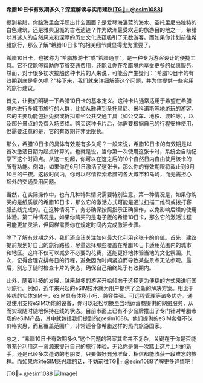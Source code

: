 **希腊10日卡有效期多久？深度解读与实用建议[[TG💪+ @esim1088](https://t.me/s/esim1088)]**

提到希腊，你脑海里会浮现出什么画面？是爱琴海湛蓝的海水、圣托里尼岛独特的白色建筑，还是雅典卫城的古老遗迹？作为欧洲最受欢迎的旅游目的地之一，希腊以其迷人的自然风光和深厚的历史文化底蕴吸引了无数游客。而如果你计划前往希腊旅行，那么了解“希腊10日卡”的相关细节就显得尤为重要了。

希腊10日卡，也被称为“希腊旅游卡”或“希腊通票”，是一种专为游客设计的便捷工具。它不仅能够帮助你节省交通费用，还能让你在希腊境内享受更多的优惠服务。然而，对于很多初次接触这种卡片的人来说，可能会产生疑问：“希腊10日卡的有效期到底是多久呢？”接下来，我们就来详细解答这个问题，并为你提供一些实用的旅行建议。

首先，让我们明确一下希腊10日卡的基本定义。这种卡片通常适用于希望在希腊境内进行多城市旅行的人群，比如从雅典到圣托里尼、米科诺斯等地游玩的游客。它的主要功能包括免费或折扣乘坐公共交通工具（如公交车、地铁、渡轮等），以及部分景点的免费入场资格。购买这种卡片后，你需要根据自己的行程安排使用，但需要注意的是，它的有效期并非无限长。

那么，希腊10日卡的具体有效期有多久呢？一般来说，希腊10日卡的有效期是以首次激活日期为起点计算的。也就是说，当你第一次使用这张卡时，系统会自动记录下这个时间点。从这一刻起，你可以在这之后的10个自然日内自由使用该卡的所有功能。例如，如果你在6月1日激活了这张卡，那么你的有效期限将截止到6月10日的午夜。这段时间内，你可以尽情探索希腊的各大城市和岛屿，而无需担心额外的交通费用问题。

当然，在实际操作中，也有几种特殊情况需要特别注意。第一种情况是，如果你购买的是纸质版的希腊10日卡，那么它的激活方式可能是通过扫描二维码或拨打客服热线完成的。在这种情况下，务必确保按照指示正确操作，以免影响后续的使用体验。第二种情况是，如果你购买的是电子版的希腊10日卡，那么它的激活过程可能更加灵活，但同样需要你在规定时间内完成激活步骤。

除了了解有效期之外，我们还应该关注如何最大化利用这张卡的价值。首先，建议提前规划好自己的旅行路线，尽量选择那些覆盖在希腊10日卡适用范围内的城市和地区。这样不仅可以减少不必要的花费，还能更好地体验当地的文化氛围。其次，记得合理安排每日的行程，避免因为时间紧迫而导致某些景点无法参观。最后，别忘了随时检查卡片的状态，确保自己始终处于有效期内。

此外，随着科技的发展，越来越多的游客开始倾向于选择更为便捷的方式来进行国际旅行。例如，近年来兴起的eSIM技术就为用户提供了全新的解决方案。相比于传统的实体SIM卡，eSIM具有体积小巧、兼容性强、可远程管理等诸多优势。通过使用支持eSIM功能的设备，你可以轻松切换至当地运营商提供的网络服务，从而实现随时随地保持在线的状态。目前市面上已有不少品牌推出了专门针对希腊市场的eSIM产品，其中就包括我们提到的@esim1088。他们提供的eSIM套餐不仅价格实惠，而且覆盖范围广，非常适合像希腊这样的热门旅游国家。

总之，“希腊10日卡有效期多久”这个问题的答案其实并不复杂，关键在于你是否能够充分利用这一资源来提升自己的旅行体验。无论你是第一次踏上这片土地的新手，还是已经多次造访的老朋友，只要做好充分准备，相信都能收获一段难忘的旅程。而如果你对eSIM感兴趣的话，不妨前往[TG💪+ @esim1088](https://t.me/s/esim1088)了解更多详情吧！

[[TG💪+ @esim1088](https://t.me/s/esim1088) ![Image](https://i.postimg.cc/4NQfJmqS/Snipaste-2025-05-13-00-14-12.png)]